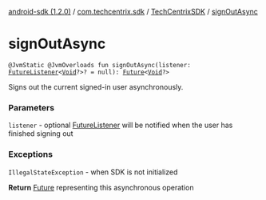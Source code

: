 [android-sdk (1.2.0)](../../index.md) / [com.techcentrix.sdk](../index.md) / [TechCentrixSDK](index.md) / [signOutAsync](./sign-out-async.md)

# signOutAsync

`@JvmStatic @JvmOverloads fun signOutAsync(listener: `[`FutureListener`](../../com.techcentrix.sdk.util/-future-listener/index.md)`<`[`Void`](https://developer.android.com/reference/java/lang/Void.html)`?>? = null): `[`Future`](https://developer.android.com/reference/java/util/concurrent/Future.html)`<`[`Void`](https://developer.android.com/reference/java/lang/Void.html)`?>`

Signs out the current signed-in user asynchronously.

### Parameters

`listener` - optional [FutureListener](../../com.techcentrix.sdk.util/-future-listener/index.md) will be notified when the user has finished signing out

### Exceptions

`IllegalStateException` - when SDK is not initialized

**Return**
[Future](https://developer.android.com/reference/java/util/concurrent/Future.html) representing this asynchronous operation

